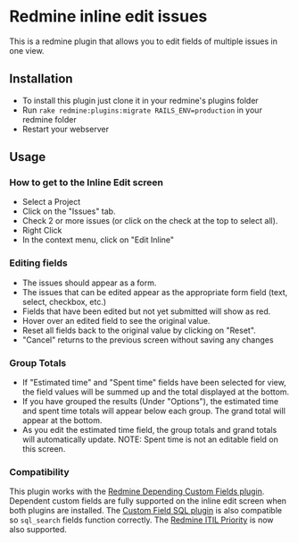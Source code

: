# Redmine inline edit issues

This is a redmine plugin that allows you to edit fields of multiple issues in one view.

## Installation

* To install this plugin just clone it in your redmine's plugins folder
* Run `rake redmine:plugins:migrate RAILS_ENV=production` in your redmine folder
* Restart your webserver

## Usage

### How to get to the Inline Edit screen
* Select a Project
* Click on the "Issues" tab.
* Check 2 or more issues (or click on the check at the top to select all).
* Right Click
* In the context menu, click on "Edit Inline"

### Editing fields
* The issues should appear as a form.  
* The issues that can be edited appear as the appropriate form field (text, select, checkbox, etc.)
* Fields that have been edited but not yet submitted will show as red.
* Hover over an edited field to see the original value.
* Reset all fields back to the original value by clicking on "Reset".
* "Cancel" returns to the previous screen without saving any changes

### Group Totals
* If "Estimated time" and "Spent time" fields have been selected for view, 
   the field values will be summed up and the total displayed at the bottom.
* If you have grouped the results (Under "Options"), 
   the estimated time and spent time totals will appear below each group.
   The grand total will appear at the bottom.
* As you edit the estimated time field, the group totals and grand totals will automatically update.
  NOTE: Spent time is not an editable field on this screen.

### Compatibility
This plugin works with the [Redmine Depending Custom Fields plugin](https://github.com/jcatrysse/redmine_depending_custom_fields).
Dependent custom fields are fully supported on the inline edit screen when both plugins are installed.
The [Custom Field SQL plugin](https://github.com/jcatrysse/custom_field_sql) is also compatible so `sql_search` fields function correctly.
The [Redmine ITIL Priority](https://github.com/jcatrysse/redmine_itil_priority) is now also supported.
